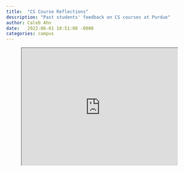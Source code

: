 ```yaml
---
title:  "CS Course Reflections"
description: "Past students' feedback on CS courses at Purdue"
author: Caleb Ahn
date:   2022-06-01 18:51:00 -0000
categories: campus
---
```


<!-- Using object -->

<!-- <object data="https://docs.google.com/document/d/1a8xOtaS9FsY6WCecytx1Pf6zdAr3fUdJC71bun_JFbo/edit?usp=sharing" width="600" height="600">
    <embed src="https://docs.google.com/document/d/1a8xOtaS9FsY6WCecytx1Pf6zdAr3fUdJC71bun_JFbo/edit?usp=sharing" width="600" height="600"> </embed>
    Error: Embedded data could not be displayed.
</object>
 -->
 
<!--  Using iframe -->
<style>
.video-container {
position: relative;
padding-bottom: 56.25%;
padding-top: 35px;
height: 0;
overflow: hidden;
}

.video-container iframe {
position: absolute;
top:0;
left: 0;
width: 100%;
height: 100%;
}
</style>

<figure class="video-container">
<iframe src="https://docs.google.com/document/d/1a8xOtaS9FsY6WCecytx1Pf6zdAr3fUdJC71bun_JFbo/edit?usp=sharing"></iframe>
</figure>
